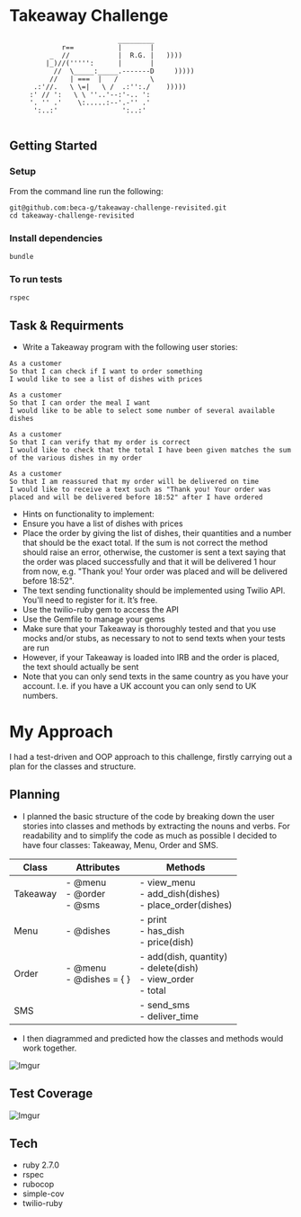 Takeaway Challenge
==================
```
                           _________
             r==           |       |
          _  //            |  R.G. |   ))))
         |_)//(''''':      |       |
           //  \_____:_____.-------D     )))))
          //   | ===  |   /        \
      .:'//.   \ \=|   \ /  .:'':./    )))))
     :' // ':   \ \ ''..'--:'-.. ':
     '. '' .'    \:.....:--'.-'' .'
      ':..:'                ':..:'
 
```
 
## Getting Started
 
### Setup
From the command line run the following:
```
git@github.com:beca-g/takeaway-challenge-revisited.git
cd takeaway-challenge-revisited
```
### Install dependencies
```
bundle
```
### To run tests
```
rspec
```
 
Task & Requirments
-----
 
* Write a Takeaway program with the following user stories:
 
```
As a customer
So that I can check if I want to order something
I would like to see a list of dishes with prices
```
```
As a customer
So that I can order the meal I want
I would like to be able to select some number of several available dishes
```
```
As a customer
So that I can verify that my order is correct
I would like to check that the total I have been given matches the sum of the various dishes in my order
```
```
As a customer
So that I am reassured that my order will be delivered on time
I would like to receive a text such as "Thank you! Your order was placed and will be delivered before 18:52" after I have ordered
```
 
* Hints on functionality to implement:
 * Ensure you have a list of dishes with prices
 * Place the order by giving the list of dishes, their quantities and a number that should be the exact total. If the sum is not correct the method should raise an error, otherwise, the customer is sent a text saying that the order was placed successfully and that it will be delivered 1 hour from now, e.g. "Thank you! Your order was placed and will be delivered before 18:52".
 * The text sending functionality should be implemented using Twilio API. You'll need to register for it. It’s free.
 * Use the twilio-ruby gem to access the API
 * Use the Gemfile to manage your gems
 * Make sure that your Takeaway is thoroughly tested and that you use mocks and/or stubs, as necessary to not to send texts when your tests are run
 * However, if your Takeaway is loaded into IRB and the order is placed, the text should actually be sent
 * Note that you can only send texts in the same country as you have your account. I.e. if you have a UK account you can only send to UK numbers.
 
# My Approach
 
I had a test-driven and OOP approach to this challenge, firstly carrying out a plan for the classes and structure.
 
## Planning
 
- I planned the basic structure of the code by breaking down the user stories into classes and methods by extracting the nouns and verbs. For readability and to simplify the code as much as possible I decided to have four classes: Takeaway, Menu, Order and SMS.
 
 
| Class    | Attributes                    | Methods                                                            |
|----------|-------------------------------|--------------------------------------------------------------------|
| Takeaway | - @menu<br>- @order<br>- @sms | - view_menu<br>- add_dish(dishes)<br>- place_order(dishes)         |
| Menu     | - @dishes                     | - print<br>- has_dish<br>- price(dish)                             |
| Order    | - @menu<br>- @dishes = { }                | - add(dish, quantity)<br>- delete(dish)<br>- view_order<br>- total |
| SMS      |                               | - send_sms<br>- deliver_time                              |
 
- I then diagrammed and predicted how the classes and methods would work together.
 
![Imgur](https://imgur.com/AJ77ZgW.png)
 
## Test Coverage
![Imgur](https://imgur.com/WqBE0Il.png)

## Tech

- ruby 2.7.0
- rspec
- rubocop
- simple-cov
- twilio-ruby